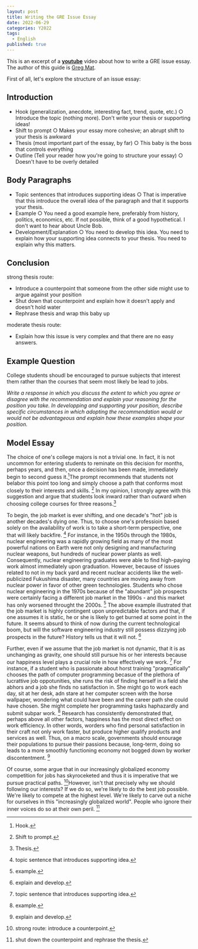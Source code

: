 ```yaml
---
layout: post
title: Writing the GRE Issue Essay
date: 2022-06-29
categories: Y2022
tags:
  - English
published: true
---
```


This is an excerpt of a [**youtube**](https://www.youtube.com/watch?v=mhzlaHXHaK4) video about how to write a GRE issue essay. The author of this guide is [Greg Mat](https://www.gregmat.com/).

<!-- excerpt -->

First of all, let's explore the structure of an issue essay:

## Introduction

- Hook (generalization, anecdote, interesting fact, trend, quote, etc.)
  ○ Introduce the topic (nothing more). Don't write your thesis or supporting ideas!
- Shift to prompt
  ○ Makes your essay more cohesive; an abrupt shift to your thesis is awkward
- Thesis (most important part of the essay, by far)
  ○ This baby is the boss that controls everything
- Outline (Tell your reader how you're going to structure your essay)
  ○ Doesn't have to be overly detailed

## Body Paragraphs

- Topic sentences that introduces supporting ideas
  ○ That is imperative that this introduce the overall idea of the paragraph and that it supports your thesis.
- Example
  ○ You need a good example here, preferably from history, politics, economics, etc. If not possible, think of a good hypothetical. I don't want to hear about Uncle Bob.
- Development/Explanation
  ○ You need to develop this idea. You need to explain how your supporting idea connects to your thesis. You need to explain why this matters.

## Conclusion

strong thesis route:

- Introduce a counterpoint that someone from the other side might use to argue against your position
- Shut down that counterpoint and explain how it doesn't apply and doesn't hold water
- Rephrase thesis and wrap this baby up

moderate thesis route:

- Explain how this issue is very complex and that there are no easy answers.

## Example Question

College students shoudl be encouraged to pursue subjects that interest them rather than the courses that seem most likely be lead to jobs.

_Write a response in which you discuss the extent to which you agree or disagree with the recommendation and explain your reasoning for the position you take. In developping and supporting your position, describe specific circumstances in which adopting the recommendation would or would not be advantageous and explain how these examples shape your position._

## Model Essay

The choice of one's college majors is not a trivial one. In fact, it is not uncommon for entering students to reminate on this decision for months, perhaps years, and then, once a decision has been made, immediately begin to second guess it.[^1]The prompt recommends that students not belabor this point too long and simply choose a path that conforms most closely to their interests and skills. [^2] In my opinion, I strongly agree with this suggestion and argue that students look inward rather than outward when choosing college courses for three reasons.[^3]

To begin, the job market is ever shifting, and one decade's "hot" job is another decades's dying one. Thus, to choose one's professioin based solely on the availability of work is to take a short-term perspective, one that will likely backfire. [^4] For instance, in the 1950s through the 1980s, nuclear engineering was a rapidly growing field as many of the most powerful nations on Earth were not only designing and manufacturing nuclear weapons, but hundreds of nuclear power plants as well. Consequently, nuclear engineering graduates were able to find high-paying work almost immediately upon graduation. However, because of issues related to not in my back yard and recent nuclear accidents like the well-publicized Fukushima disaster, many countries are moving away from nuclear power in favor of other green technologies. Students who chose nuclear engineering in the 1970s because of the "abundant" job prospects were certainly facing a different job market in the 1990s - and this market has only worsened throught the 2000s. [^5] The above example illustrated that the job market is highly contingent upon unpredictable factors and that, if one assumes it is static, he or she is likely to get burned at some point in the future. It seems absurd to think of now during the current technological boom, but will the software engineering industry still possess dizzying job prospects in the future? History tells us that it will not. [^6]

Further, even if we assume that the job market is not dynamic, that it is as unchanging as gravity, one should still pursue his or her interests because our happiness level plays a crucial role in how effectively we work. [^4] For instance, if a student who is passionate about horst training "pragmatically" chooses the path of computer programming becasue of the plethora of lucrattive job oppotunities, she runs the risk of finding herself in a field she abhors and a job she finds no satisfaction in. She might go to work each day, sit at her desk, adn stare at her computer screen with the horse wallpaper, wondering what could have been and the career path she could have chosen. She might complete her programming tasks haphazardly and submit subpar work. [^5] Research has consistently demonstrated that, perhaps above all other factors, happiness has the most direct effect on work efficiency. In other words, worders who find personal satisfaction in their craft not only work faster, but produce higher qualify products and services as well. Thus, on a macro scale, governments should enourage their populations to pursue their passions because, long-term, doing so leads to a more smoothly functioning economy not bogged down by worker discontentment. [^6]

Of course, some argue that in our increasingly globalized economy competition for jobs has skyroceketed and thus it is imperative that we pursue practical paths. [^7]However, isn't that precisely why we should following our interests? If we do so, we're likely to do the best job possible. We're likely to compete at the highest level. We're likely to carve out a niche for ourselves in this "increasingly globalized world". People who ignore their inner voices do so at their own peril. [^8]

[^1]: Hook.
[^2]: Shift to prompt.
[^3]: Thesis.
[^4]: topic sentence that introduces supporting idea.
[^5]: example.
[^6]: explain and develop.
[^7]: strong route: introduce a counterpoint.
[^8]: shut down the counterpoint and rephrase the thesis.
